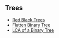 ## Trees

- [Red Black Trees](RedBlackTrees)
- [Flatten Binary Tree](FlattenBinaryTree.md)
- [LCA of a Binary Tree](./LCAofBinaryTree.md)

